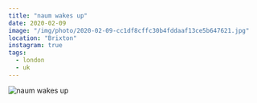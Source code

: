 ```yaml
---
title: "naum wakes up"
date: 2020-02-09
image: "/img/photo/2020-02-09-cc1df8cffc30b4fddaaf13ce5b647621.jpg"
location: "Brixton"
instagram: true
tags:
  - london
  - uk
---
```


![naum wakes up](/img/photo/2020-02-09-cc1df8cffc30b4fddaaf13ce5b647621.jpg)
